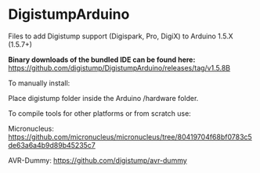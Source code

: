 DigistumpArduino
================

Files to add Digistump support (Digispark, Pro, DigiX) to Arduino 1.5.X (1.5.7+)


**Binary downloads of the bundled IDE can be found here:** https://github.com/digistump/DigistumpArduino/releases/tag/v1.5.8B

To manually install:

Place digistump folder inside the Arduino /hardware folder.

To compile tools for other platforms or from scratch use:

Micronucleus: https://github.com/micronucleus/micronucleus/tree/80419704f68bf0783c5de63a6a4b9d89b45235c7

AVR-Dummy: https://github.com/digistump/avr-dummy

